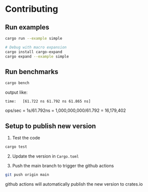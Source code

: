 # Contributing

## Run examples

```bash
cargo run --example simple

# Debug with macro expansion
cargo install cargo-expand
cargo expand --example simple
```

## Run benchmarks

```bash
cargo bench
```

output like:

```
time:   [61.722 ns 61.792 ns 61.865 ns]
```

ops/sec = 1s/61.792ns = 1,000,000,000/61.792 = 16,179,402

## Setup to publish new version

1. Test the code

```bash
cargo test
```

2. Update the version in `Cargo.toml`

3. Push the main branch to trigger the github actions

```bash
git push origin main
```

github actions will automatically publish the new version to crates.io
